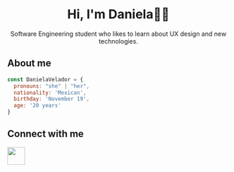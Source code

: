 <h1 align="center"> Hi, I'm Daniela👋🏻 </h1>
<p align="center"> Software Engineering student who likes to learn about UX design and new technologies. </p>

## About me
```javascript
const DanielaVelador = {
  pronouns: "she" | "her",
  nationality: 'Mexican',
  birthday: 'November 19',
  age: '20 years'
}
```

## Connect with me
<a href="https://www.linkedin.com/in/lauravelador/">
<img src="https://user-images.githubusercontent.com/54413126/206784918-6e6b7760-a784-43c1-af97-3c524698a16e.png" width="40" height="40"/></a>

